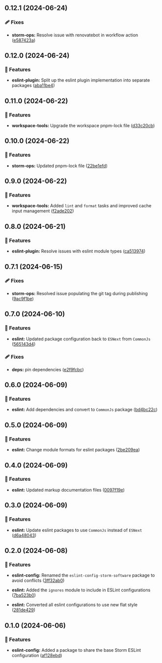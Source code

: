 ## 0.12.1 (2024-06-24)

### 🩹 Fixes

- **storm-ops:** Resolve issue with renovatebot in workflow action
  ([e587423a](https://github.com/storm-software/storm-ops/commit/e587423a))

## 0.12.0 (2024-06-24)

### 🚀 Features

- **eslint-plugin:** Split up the eslint plugin implementation into separate
  packages
  ([aba11be4](https://github.com/storm-software/storm-ops/commit/aba11be4))

## 0.11.0 (2024-06-22)

### 🚀 Features

- **workspace-tools:** Upgrade the workspace pnpm-lock file
  ([d33c20cb](https://github.com/storm-software/storm-ops/commit/d33c20cb))

## 0.10.0 (2024-06-22)

### 🚀 Features

- **storm-ops:** Updated pnpm-lock file
  ([22be1efd](https://github.com/storm-software/storm-ops/commit/22be1efd))

## 0.9.0 (2024-06-22)

### 🚀 Features

- **workspace-tools:** Added `lint` and `format` tasks and improved cache input
  management
  ([f2ade202](https://github.com/storm-software/storm-ops/commit/f2ade202))

## 0.8.0 (2024-06-21)

### 🚀 Features

- **eslint-plugin:** Resolve issues with eslint module types
  ([ca513974](https://github.com/storm-software/storm-ops/commit/ca513974))

## 0.7.1 (2024-06-15)

### 🩹 Fixes

- **storm-ops:** Resolved issue populating the git tag during publishing
  ([9ac9f1be](https://github.com/storm-software/storm-ops/commit/9ac9f1be))

## 0.7.0 (2024-06-10)

### 🚀 Features

- **eslint:** Updated package configuration back to `ESNext` from `CommonJs`
  ([565143d4](https://github.com/storm-software/storm-ops/commit/565143d4))

### 🩹 Fixes

- **deps:** pin dependencies
  ([e2f9fcbc](https://github.com/storm-software/storm-ops/commit/e2f9fcbc))

## 0.6.0 (2024-06-09)

### 🚀 Features

- **eslint:** Add dependencies and convert to `CommonJs` package
  ([bd4bc22c](https://github.com/storm-software/storm-ops/commit/bd4bc22c))

## 0.5.0 (2024-06-09)

### 🚀 Features

- **eslint:** Change module formats for eslint packages
  ([2be209ea](https://github.com/storm-software/storm-ops/commit/2be209ea))

## 0.4.0 (2024-06-09)

### 🚀 Features

- **eslint:** Updated markup documentation files
  ([0097f19e](https://github.com/storm-software/storm-ops/commit/0097f19e))

## 0.3.0 (2024-06-09)

### 🚀 Features

- **eslint:** Update eslint packages to use `CommonJs` instead of `ESNext`
  ([d6a48043](https://github.com/storm-software/storm-ops/commit/d6a48043))

## 0.2.0 (2024-06-08)

### 🚀 Features

- **eslint-config:** Renamed the `eslint-config-storm-software` package to avoid
  conflicts
  ([3ff32ab0](https://github.com/storm-software/storm-ops/commit/3ff32ab0))

- **eslint:** Added the `ignores` module to include in ESLint configurations
  ([7ba523b0](https://github.com/storm-software/storm-ops/commit/7ba523b0))

- **eslint:** Converted all eslint configurations to use new flat style
  ([281de429](https://github.com/storm-software/storm-ops/commit/281de429))

## 0.1.0 (2024-06-06)

### 🚀 Features

- **eslint-config:** Added a package to share the base Storm ESLint
  configuration
  ([af128ebd](https://github.com/storm-software/storm-ops/commit/af128ebd))

